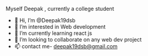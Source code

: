 Myself Deepak , currently a college student
- 👋 Hi, I’m @Deepak19dsb
- 👀 I’m interested in Web development
- 🌱 I’m currently learning react js
- 💞️ I’m looking to collaborate on any web dev project
- 📫 contact me- deepak19dsb@gmail.com

